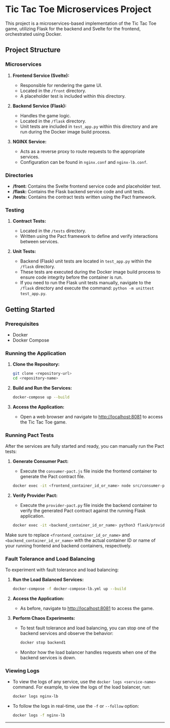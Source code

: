 # Tic Tac Toe Microservices Project

This project is a microservices-based implementation of the Tic Tac Toe game, utilizing Flask for the backend and Svelte for the frontend, orchestrated using Docker.

## Project Structure

### Microservices
1. **Frontend Service (Svelte):**
   - Responsible for rendering the game UI.
   - Located in the `/front` directory.
   - A placeholder test is included within this directory.

2. **Backend Service (Flask):**
   - Handles the game logic.
   - Located in the `/flask` directory.
   - Unit tests are included in `test_app.py` within this directory and are run during the Docker image build process.

3. **NGINX Service:**
   - Acts as a reverse proxy to route requests to the appropriate services.
   - Configuration can be found in `nginx.conf` and `nginx-lb.conf`.

### Directories
- **/front:** Contains the Svelte frontend service code and placeholder test.
- **/flask:** Contains the Flask backend service code and unit tests.
- **/tests:** Contains the contract tests written using the Pact framework.

### Testing
1. **Contract Tests:**
   - Located in the `/tests` directory.
   - Written using the Pact framework to define and verify interactions between services.

2. **Unit Tests:**
   - Backend (Flask) unit tests are located in `test_app.py` within the `/flask` directory.
   - These tests are executed during the Docker image build process to ensure code integrity before the container is run.
   - If you need to run the Flask unit tests manually, navigate to the `/flask` directory and execute the command: `python -m unittest test_app.py`.

## Getting Started

### Prerequisites
- Docker
- Docker Compose

### Running the Application

1. **Clone the Repository:**
   ```sh
   git clone <repository-url>
   cd <repository-name>
   ```

2. **Build and Run the Services:**
   ```sh
   docker-compose up --build
   ```

3. **Access the Application:**
   - Open a web browser and navigate to [http://localhost:8081](http://localhost:8081) to access the Tic Tac Toe game.

### Running Pact Tests

After the services are fully started and ready, you can manually run the Pact tests:

1. **Generate Consumer Pact:**
   - Execute the `consumer-pact.js` file inside the frontend container to generate the Pact contract file.
   ```sh
   docker exec -it <frontend_container_id_or_name> node src/consumer-pact.js
   ```

2. **Verify Provider Pact:**
   - Execute the `provider-pact.py` file inside the backend container to verify the generated Pact contract against the running Flask application.
   ```sh
   docker exec -it <backend_container_id_or_name> python3 flask/provider-pact.py
   ```

Make sure to replace `<frontend_container_id_or_name>` and `<backend_container_id_or_name>` with the actual container ID or name of your running frontend and backend containers, respectively.

### Fault Tolerance and Load Balancing

To experiment with fault tolerance and load balancing:

1. **Run the Load Balanced Services:**
   ```sh
   docker-compose -f docker-compose-lb.yml up --build
   ```

2. **Access the Application:** 
   - As before, navigate to [http://localhost:8081](http://localhost:8081) to access the game.

3. **Perform Chaos Experiments:**
   - To test fault tolerance and load balancing, you can stop one of the backend services and observe the behavior:
     ```sh
     docker stop backend1
     ```
   - Monitor how the load balancer handles requests when one of the backend services is down.

### Viewing Logs

- To view the logs of any service, use the `docker logs <service-name>` command. For example, to view the logs of the load balancer, run:
  ```sh
  docker logs nginx-lb
  ```
- To follow the logs in real-time, use the `-f` or `--follow` option:
  ```sh
  docker logs -f nginx-lb
  ```

---